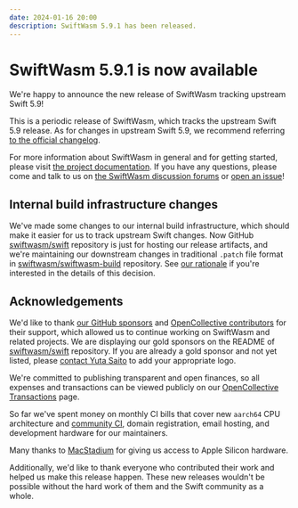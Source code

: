 ```yaml
---
date: 2024-01-16 20:00
description: SwiftWasm 5.9.1 has been released.
---
```


# SwiftWasm 5.9.1 is now available

We're happy to announce the new release of SwiftWasm tracking upstream Swift 5.9!

This is a periodic release of SwiftWasm, which tracks the upstream Swift 5.9 release.
As for changes in upstream Swift 5.9, we recommend referring [to the official
changelog](https://github.com/apple/swift/blob/swift-5.9.1-RELEASE/CHANGELOG.md#swift-59).

For more information about SwiftWasm in general and for getting started, please visit [the project documentation](https://book.swiftwasm.org/).
If you have any questions, please come and talk to us on [the SwiftWasm discussion forums](https://github.com/swiftwasm/swift/discussions)
or [open an issue](https://github.com/swiftwasm/swift/issues/new)!

## Internal build infrastructure changes

We've made some changes to our internal build infrastructure, which should make it easier for us to
track upstream Swift changes. Now GitHub [swiftwasm/swift](https://github.com/swiftwasm/swift) repository
is just for hosting our release artifacts, and we're maintaining our downstream changes in traditional `.patch`
file format in [swiftwasm/swiftwasm-build](https://github.com/swiftwasm/swiftwasm-build) repository. See [our rationale](https://github.com/swiftwasm/swiftwasm-build/blob/main/docs/faq.md) if you're interested in the details of this decision.

## Acknowledgements

We'd like to thank [our GitHub sponsors](https://github.com/sponsors/swiftwasm) and [OpenCollective
contributors](https://opencollective.com/swiftwasm) for their support, which allowed us to continue working on SwiftWasm
and related projects. We are displaying our gold sponsors on the README of [swiftwasm/swift](https://github.com/swiftwasm/swift) repository.
If you are already a gold sponsor and not yet listed, please [contact Yuta Saito](https://twitter.com/kateinoigakukun) to add your appropriate logo.

We're committed to publishing transparent and open finances, so all expenses and transactions can be
viewed publicly on our [OpenCollective Transactions](https://opencollective.com/swiftwasm/transactions) page.

So far we've spent money on monthly CI bills that cover new `aarch64` CPU architecture and [community CI](https://ci-external.swift.org/job/oss-swift-RA-linux-ubuntu-20.04-webassembly),
domain registration, email hosting, and development hardware for our maintainers.

Many thanks to [MacStadium](https://www.macstadium.com) for giving us access to Apple Silicon hardware.

Additionally, we'd like to thank everyone who contributed their work and helped us make this release
happen. These new releases wouldn't be possible without the hard work of them and the Swift community as a whole.
